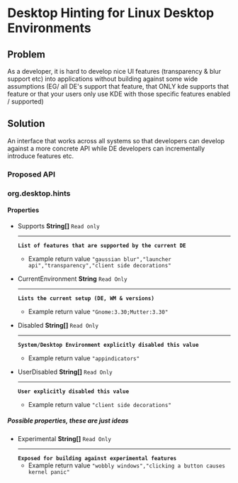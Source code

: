 # Desktop Hinting for Linux Desktop Environments

## Problem
As a developer, it is hard to develop nice UI features (transparency & blur support etc) into applications without building against some wide assumptions (EG/ all DE's support that feature, that ONLY kde supports that feature or that your users only use KDE with those specific features enabled / supported)

## Solution
An interface that works across all systems so that developers can develop against a more concrete API while DE developers can incrementally introduce features etc.

### Proposed API

### org.desktop.hints

#### Properties
* Supports
	**String[]**
	`Read only`
	***
	**`List of features that are supported by the current DE`**
	* Example return value
	`"gaussian blur","launcher api","transparency","client side decorations"`

* CurrentEnvironment
	**String**
	`Read Only`
	***
	**`Lists the current setup (DE, WM & versions)`**
	* Example return value
	`"Gnome:3.30;Mutter:3.30"`

* Disabled
	**String[]**
	`Read Only`
	***
	**`System/Desktop Environment explicitly disabled this value`**
	* Example return value
	`"appindicators"`

* UserDisabled
	**String[]**
	`Read Only`
	***
	**`User explicitly disabled this value`**
	* Example return value
	`"client side decorations"`

##### Possible properties, these are just ideas

* Experimental
	**String[]**
	`Read Only`
	***
	**`Exposed for building against experimental features`**
	* Example return value
	`"wobbly windows","clicking a button causes kernel panic"`
